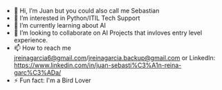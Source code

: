 - 👋 Hi, I’m Juan but you could also call me Sebastian
- 👀 I’m interested in Python/ITIL Tech Support 
- 🌱 I’m currently learning about AI
- 💞️ I’m looking to collaborate on AI Projects that invloves entry level experience. 
- 📫 How to reach me jreinagarcia6@gmail.com/jreinagarcia.backup@gmail.com or LinkedIn: https://www.linkedin.com/in/juan-sebasti%C3%A1n-reina-garc%C3%ADa/
- ⚡ Fun fact: I'm a Bird Lover 

<!---
juansereina33/juansereina33 is a ✨ special ✨ repository because its `README.md` (this file) appears on your GitHub profile.
You can click the Preview link to take a look at your changes.
--->
